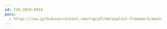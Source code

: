 ```yaml
---
id: CVE-2019-6814
pocs:
  - https://raw.githubusercontent.com/rapid7/metasploit-framework/master/modules/exploits/unix/http/schneider_electric_net55xx_encoder.rb
---
```

